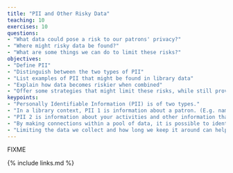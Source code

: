 ```yaml
---
title: "PII and Other Risky Data"
teaching: 10
exercises: 10
questions:
- "What data could pose a risk to our patrons' privacy?"
- "Where might risky data be found?"
- "What are some things we can do to limit these risks?"
objectives:
- "Define PII"
- "Distinguish between the two types of PII"
- "List examples of PII that might be found in library data"
- "Explain how data becomes riskier when combined"
- "Offer some strategies that might limit these risks, while still providing valuable insights"
keypoints:
- "Personally Identifiable Information (PII) is of two types."
- "In a library context, PII 1 is information about a patron. (E.g. name, date of birth, library barcode, etc.)"
- "PII 2 is information about your activities and other information that can be linked back to a patron. (E.g. search history, circulation records, access to electronic resources, etc.)"
- "By making connections within a pool of data, it is possible to identify specific patrons and their activities"
- "Limiting the data we collect and how long we keep it around can help mitigate these risks"
---
```

FIXME

{% include links.md %}

